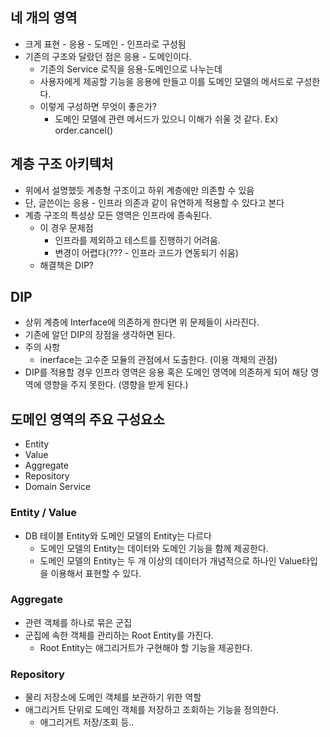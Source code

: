## 네 개의 영역

- 크게 표현 - 응용 - 도메인 - 인프라로 구성됨
- 기존의 구조와 달랐던 점은 응용 - 도메인이다.
  - 기존의 Service 로직을 응용-도메인으로 나누는데
  - 사용자에게 제공할 기능을 응용에 만들고 이를 도메인 모델의 메서드로 구성한다.
  - 이렇게 구성하면 무엇이 좋은가?
    - 도메인 모델에 관련 메서드가 있으니 이해가 쉬울 것 같다. Ex) order.cancel()





## 계층 구조 아키텍처

- 위에서 설명했듯 계층형 구조이고 하위 계층에만 의존할 수 있음
- 단, 글쓴이는 응용 - 인프라 의존과 같이 유연하게 적용할 수 있다고 본다
- 계층 구조의 특성상 모든 영역은 인프라에 종속된다.
  - 이 경우 문제점
    - 인프라를 제외하고 테스트를 진행하기 어려움.
    - 변경이 어렵다(??? - 인프라 코드가 연동되기 쉬움)
  - 해결책은 DIP?





## DIP

- 상위 계층에 Interface에 의존하게 한다면 위 문제들이 사라진다.
- 기존에 알던 DIP의 장점을 생각하면 된다.
- 주의 사항
  - inerface는 고수준 모듈의 관점에서 도출한다. (이용 객체의 관점)
- DIP를 적용할 경우 인프라 영역은 응용 혹은 도메인 영역에 의존하게 되어 해당 영역에 영향을 주지 못한다. (영향을 받게 된다.)





## 도메인 영역의 주요 구성요소

- Entity
- Value
- Aggregate
- Repository
- Domain Service



### Entity / Value

- DB 테이블 Entity와 도메인 모델의 Entity는 다르다
  - 도메인 모델의 Entity는 데이터와 도메인 기능을 함께 제공한다.
  - 도메인 모델의 Entity는 두 개 이상의 데이터가 개념적으로 하나인 Value타입을 이용해서 표현할 수 있다.



### Aggregate

- 관련 객체를 하나로 묶은 군집
- 군집에 속한 객체를 관리하는 Root Entity를 가진다.
  - Root Entity는 애그리거트가 구현해야 할 기능을 제공한다.





### Repository

- 물리 저장소에 도메인 객체를 보관하기 위한 역할
- 애그리거트 단위로 도메인 객체를 저장하고 조회하는 기능을 정의한다.
  - 애그리거트 저장/조회 등..

